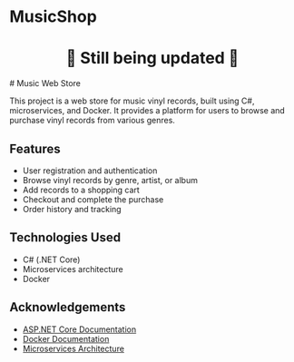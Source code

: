 # MusicShop
<h1 align="center">  🚧 Still being updated 🚧
</h1>
# Music Web Store

This project is a web store for music vinyl records, built using C#, microservices, and Docker. It provides a platform for users to browse and purchase vinyl records from various genres.

## Features

- User registration and authentication
- Browse vinyl records by genre, artist, or album
- Add records to a shopping cart
- Checkout and complete the purchase
- Order history and tracking

## Technologies Used

- C# (.NET Core)
- Microservices architecture
- Docker

## Acknowledgements
- [ASP.NET Core Documentation](https://docs.microsoft.com/aspnet/core/)
- [Docker Documentation](https://docs.docker.com/)
- [Microservices Architecture](https://microservices.io/)

